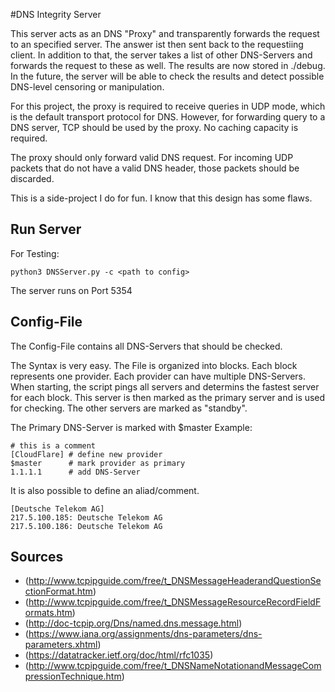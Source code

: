 #DNS Integrity Server 

This server acts as an DNS "Proxy" and transparently forwards the request to an specified server. The answer ist then sent back to the requestiing client.
In addition to that, the server takes a list of other DNS-Servers and forwards the request to these as well. The results are now stored in ./debug.
In the future, the server will be able to check the results and detect possible DNS-level censoring or manipulation.

For this project, the proxy is required to receive queries in UDP mode, which is the default transport protocol for DNS. However, for forwarding query to a DNS server, TCP should be used by the proxy.  No caching capacity is required.  

The proxy should only forward valid DNS request. For incoming UDP packets that do not have a valid DNS header, those packets should be discarded.

This is a side-project I do for fun. I know that this design has some flaws.

## Run Server
For Testing:

    python3 DNSServer.py -c <path to config>

The server runs on Port 5354

## Config-File
The Config-File contains all DNS-Servers that should be checked.

The Syntax is very easy. The File is organized into blocks.
Each block represents one provider. Each provider can have multiple DNS-Servers.
When starting, the script pings all servers and determins the fastest server for each block. This server is then marked as the primary server and is used for checking. The other servers are marked as "standby".

The Primary DNS-Server is marked with $master
Example:

    # this is a comment
    [CloudFlare] # define new provider
    $master      # mark provider as primary
    1.1.1.1      # add DNS-Server

It is also possible to define an aliad/comment.

    [Deutsche Telekom AG]
    217.5.100.185: Deutsche Telekom AG
    217.5.100.186: Deutsche Telekom AG


## Sources
* (http://www.tcpipguide.com/free/t_DNSMessageHeaderandQuestionSectionFormat.htm)
* (http://www.tcpipguide.com/free/t_DNSMessageResourceRecordFieldFormats.htm)
* (http://doc-tcpip.org/Dns/named.dns.message.html)
* (https://www.iana.org/assignments/dns-parameters/dns-parameters.xhtml)
* (https://datatracker.ietf.org/doc/html/rfc1035)
* (http://www.tcpipguide.com/free/t_DNSNameNotationandMessageCompressionTechnique.htm)